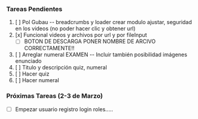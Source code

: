 ### Tareas Pendientes

1. [ ] Pol Gubau -- breadcrumbs y loader crear modulo ajustar, seguridad en los videos (no poder hacer clic y obtener url)
2. [x] Funcional videos y archivos por url y por fileInput
    - [ ] BOTON DE DESCARGA PONER NOMBRE DE ARCIVO CORRECTAMENTE!!
3. [ ] Arreglar numeral EXAMEN -- Incluir también posibilidad imágenes enunciado
4. [ ] Titulo y descripción quiz, numeral
5. [ ] Hacer quiz
6. [ ] Hacer numeral


### Próximas Tareas (2-3 de Marzo)

- [ ] Empezar usuario registro login roles.....
